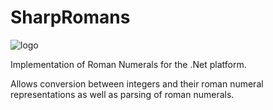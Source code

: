 # SharpRomans

![logo](https://raw.githubusercontent.com/wiki/dgg/SharpRomans/img/SharpRomans_logo.png)

Implementation of Roman Numerals for the .Net platform.

 Allows conversion between integers and their roman numeral representations as well as parsing of roman numerals.
